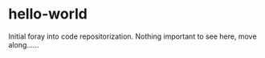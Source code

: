 # hello-world
Initial foray into code repositorization. Nothing important to see here, move along......
